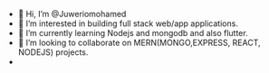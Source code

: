 - 👋 Hi, I’m @Juweriomohamed
- 👀 I’m interested in building full stack web/app applications.
- 🌱 I’m currently learning Nodejs and mongodb and also flutter.
- 💞️ I’m looking to collaborate on MERN(MONGO,EXPRESS, REACT, NODEJS) projects.
- 

<!---
Juweriomohamed/Juweriomohamed is a ✨ special ✨ repository because its `README.md` (this file) appears on your GitHub profile.
You can click the Preview link to take a look at your changes.
--->
